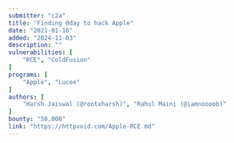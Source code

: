 ```yaml
---
submitter: "c2a"
title: "Finding 0day to hack Apple"
date: "2021-01-16"
added: "2024-11-03"
description: ""
vulnerabilities: [
    "RCE", "ColdFusion"
]
programs: [
    "Apple", "Lucee"
]
authors: [
    "Harsh Jaiswal (@rootxharsh)", "Rahul Maini (@iamnoooob)"
]
bounty: "50,000"
link: "https://httpvoid.com/Apple-RCE.md"
---
```




